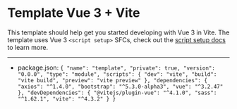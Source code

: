 # Template Vue 3 + Vite

This template should help get you started developing with Vue 3 in Vite. The template uses Vue 3 `<script setup>` SFCs, check out the [script setup docs](https://v3.vuejs.org/api/sfc-script-setup.html#sfc-script-setup) to learn more.

---

- package.json:
`
{
  "name": "template",
  "private": true,
  "version": "0.0.0",
  "type": "module",
  "scripts": {
    "dev": "vite",
    "build": "vite build",
    "preview": "vite preview"
  },
  "dependencies": {
    "axios": "^1.4.0",
    "bootstrap": "^5.3.0-alpha3",
    "vue": "^3.2.47"
  },
  "devDependencies": {
    "@vitejs/plugin-vue": "^4.1.0",
    "sass": "^1.62.1",
    "vite": "^4.3.2"
  }
}
`
